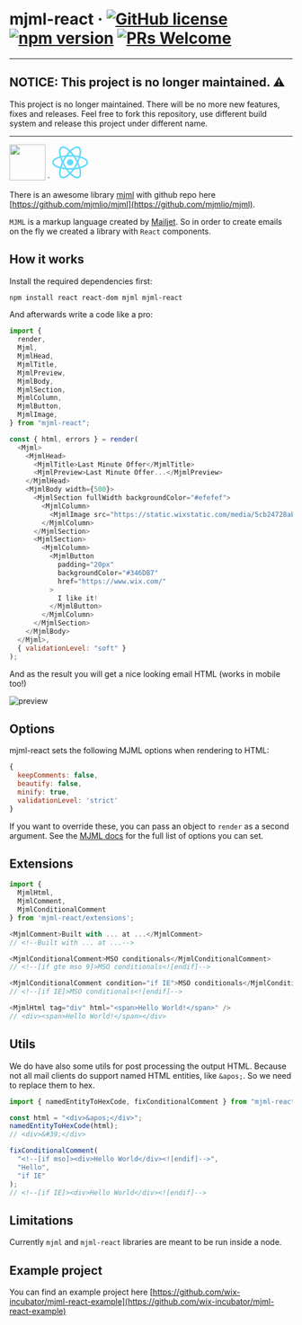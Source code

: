 # mjml-react &middot; [![GitHub license](https://img.shields.io/badge/license-MIT-blue.svg)](https://github.com/wix-incubator/mjml-react/blob/master/LICENSE) <a href="https://www.npmjs.com/package/mjml-react"><img src="https://img.shields.io/npm/v/mjml-react.svg" alt="npm version"></a> [![PRs Welcome](https://img.shields.io/badge/PRs-welcome-brightgreen.svg)](https://github.com/wix-incubator/mjml-react/pulls)

---

## NOTICE: This project is no longer maintained. :warning:

This project is no longer maintained. There will be no more new features, fixes and releases. Feel free to fork this repository, use different build system and release this project under different name.

---

<img src="https://cdn.worldvectorlogo.com/logos/mjml-by-mailjet.svg" height="64"/> &middot; <img src="data:image/svg+xml;base64,PHN2ZyB4bWxucz0iaHR0cDovL3d3dy53My5vcmcvMjAwMC9zdmciIHZpZXdCb3g9Ii0xMS41IC0xMC4yMzE3NCAyMyAyMC40NjM0OCI+CiAgPHRpdGxlPlJlYWN0IExvZ288L3RpdGxlPgogIDxjaXJjbGUgY3g9IjAiIGN5PSIwIiByPSIyLjA1IiBmaWxsPSIjNjFkYWZiIi8+CiAgPGcgc3Ryb2tlPSIjNjFkYWZiIiBzdHJva2Utd2lkdGg9IjEiIGZpbGw9Im5vbmUiPgogICAgPGVsbGlwc2Ugcng9IjExIiByeT0iNC4yIi8+CiAgICA8ZWxsaXBzZSByeD0iMTEiIHJ5PSI0LjIiIHRyYW5zZm9ybT0icm90YXRlKDYwKSIvPgogICAgPGVsbGlwc2Ugcng9IjExIiByeT0iNC4yIiB0cmFuc2Zvcm09InJvdGF0ZSgxMjApIi8+CiAgPC9nPgo8L3N2Zz4K" width="64" height="64"/>

There is an awesome library [mjml](https://mjml.io/) with github repo here [https://github.com/mjmlio/mjml](https://github.com/mjmlio/mjml).

`MJML` is a markup language created by [Mailjet](https://www.mailjet.com/).
So in order to create emails on the fly we created a library with `React` components.

## How it works

Install the required dependencies first:

```bash
npm install react react-dom mjml mjml-react
```

And afterwards write a code like a pro:

```js
import {
  render,
  Mjml,
  MjmlHead,
  MjmlTitle,
  MjmlPreview,
  MjmlBody,
  MjmlSection,
  MjmlColumn,
  MjmlButton,
  MjmlImage,
} from "mjml-react";

const { html, errors } = render(
  <Mjml>
    <MjmlHead>
      <MjmlTitle>Last Minute Offer</MjmlTitle>
      <MjmlPreview>Last Minute Offer...</MjmlPreview>
    </MjmlHead>
    <MjmlBody width={500}>
      <MjmlSection fullWidth backgroundColor="#efefef">
        <MjmlColumn>
          <MjmlImage src="https://static.wixstatic.com/media/5cb24728abef45dabebe7edc1d97ddd2.jpg" />
        </MjmlColumn>
      </MjmlSection>
      <MjmlSection>
        <MjmlColumn>
          <MjmlButton
            padding="20px"
            backgroundColor="#346DB7"
            href="https://www.wix.com/"
          >
            I like it!
          </MjmlButton>
        </MjmlColumn>
      </MjmlSection>
    </MjmlBody>
  </Mjml>,
  { validationLevel: "soft" }
);
```

And as the result you will get a nice looking email HTML (works in mobile too!)

![preview](https://user-images.githubusercontent.com/10008149/41058394-59b8ce9e-69d2-11e8-9eb9-c294f35bae9f.png)

## Options

mjml-react sets the following MJML options when rendering to HTML:

```js
{
  keepComments: false,
  beautify: false,
  minify: true,
  validationLevel: 'strict'
}
```

If you want to override these, you can pass an object to `render` as a second argument. See the [MJML docs](https://documentation.mjml.io/#inside-node-js) for the full list of options you can set.

## Extensions

```js
import {
  MjmlHtml,
  MjmlComment,
  MjmlConditionalComment
} from 'mjml-react/extensions';

<MjmlComment>Built with ... at ...</MjmlComment>
// <!--Built with ... at ...-->

<MjmlConditionalComment>MSO conditionals</MjmlConditionalComment>
// <!--[if gte mso 9]>MSO conditionals<![endif]-->

<MjmlConditionalComment condition="if IE">MSO conditionals</MjmlConditionalComment>
// <!--[if IE]>MSO conditionals<![endif]-->

<MjmlHtml tag="div" html="<span>Hello World!</span>" />
// <div><span>Hello World!</span></div>
```

## Utils

We do have also some utils for post processing the output HTML.
Because not all mail clients do support named HTML entities, like `&apos;`.
So we need to replace them to hex.

```js
import { namedEntityToHexCode, fixConditionalComment } from "mjml-react/utils";

const html = "<div>&apos;</div>";
namedEntityToHexCode(html);
// <div>&#39;</div>

fixConditionalComment(
  "<!--[if mso]><div>Hello World</div><![endif]-->",
  "Hello",
  "if IE"
);
// <!--[if IE]><div>Hello World</div><![endif]-->
```

## Limitations

Currently `mjml` and `mjml-react` libraries are meant to be run inside a node.

## Example project

You can find an example project here
[https://github.com/wix-incubator/mjml-react-example](https://github.com/wix-incubator/mjml-react-example)
